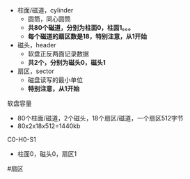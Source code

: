 - 柱面/磁道，cylinder
	- 圆筒，同心圆筒
	- **共80个磁道，分别为柱面0，柱面1。。。**
	- **每个磁道的扇区数是18，特别注意，从1开始**
- 磁头，header
	- 软盘正反两面记录数据
	- **共2个，分别为磁头0，磁头1** 
- 扇区，sector
	- 磁盘读写的最小单位
	- **特别注意，从1开始**

软盘容量
- 80个柱面/磁道，2个磁头，18个扇区/磁道，一个扇区512字节
- 80x2x18x512=1440kb

C0-H0-S1
- 柱面0，磁头0，扇区1


#扇区 